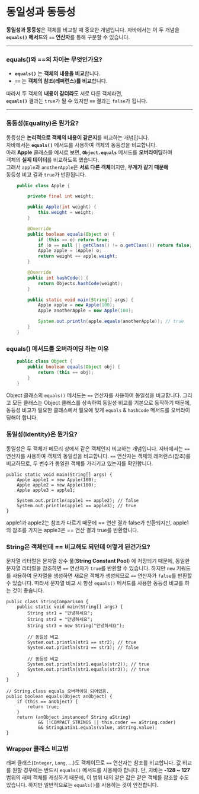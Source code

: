 # 동일성과 동등성
**동일성과 동등성**은 객체를 비교할 때 중요한 개념입니다. 자바에서는 이 두 개념을 **`equals()` 메서드**와 **`==` 연산자**를 통해 구분할 수 있습니다.

---

### **equals()와 ==의 차이는 무엇인가요?**
- **`equals()`** 는 **객체의 내용을 비교**합니다.
- **`==`** 는 **객체의 참조(레퍼런스)를 비교**합니다.

따라서 두 객체의 **내용이 같더라도** 서로 다른 객체라면,  
**`equals()`** 결과는 `true`가 될 수 있지만 **`==`** 결과는 `false`가 됩니다.

---

### **동등성(Equality)은 뭔가요?**
동등성은 **논리적으로 객체의 내용이 같은지**를 비교하는 개념입니다.  
자바에서는 **`equals()`** 메서드를 사용하여 객체의 동등성을 비교합니다.  
아래 **Apple** 클래스를 예시로 보면, **`Object.equals`** 메서드를 **오버라이딩**하여  
객체의 **실제 데이터**를 비교하도록 했습니다.  
그래서 `apple`과 `anotherApple`은 **서로 다른 객체**이지만, **무게가 같기 때문에**  
동등성 비교 결과 `true`가 반환됩니다.
``` java
    public class Apple {

        private final int weight;

        public Apple(int weight) {
            this.weight = weight;
        }

        @Override
        public boolean equals(Object o) {
            if (this == o) return true;
            if (o == null || getClass() != o.getClass()) return false;
            Apple apple = (Apple) o;
            return weight == apple.weight;
        }

        @Override
        public int hashCode() {
            return Objects.hashCode(weight);
        }

        public static void main(String[] args) {
            Apple apple = new Apple(100);
            Apple anotherApple = new Apple(100);

            System.out.println(apple.equals(anotherApple)); // true
        }
    }
```
### equals() 메서드를 오버라이딩 하는 이유
```java
    public class Object {
        public boolean equals(Object obj) {
            return (this == obj);
        }
    }
```

Object 클래스의 `equals()` 메서드는 `==` 연산자를 사용하여 동일성을 비교합니다. 그리고 모든 클래스는 Object 클래스를 상속하여 동일성 비교를 기본으로 동작하기 때문에, 동등성 비교가 필요한 클래스에서 필요에 맞게 `equals` & `hashCode` 메서드를 오버라이딩해야 합니다.

### 동일성(Identity)은 뭔가요?
동일성은 두 객체가 메모리 상에서 같은 객체인지 비교하는 개념입니다. 자바에서는 `==` 연산자를 사용하여 객체의 동일성을 비교합니다. `==` 연산자는 객체의 레퍼런스(참조)를 비교하므로, 두 변수가 동일한 객체를 가리키고 있는지를 확인합니다.

    public static void main(String[] args) {
        Apple apple1 = new Apple(100);
        Apple apple2 = new Apple(100);
        Apple apple3 = apple1;

        System.out.println(apple1 == apple2); // false
        System.out.println(apple1 == apple3); // true
    }

apple1과 apple2는 참조가 다르기 때문에 == 연산 결과 false가 반환되지만, apple1의 참조를 가지는 apple3은 == 연산 결과 true를 반환합니다.

### String은 객체인데 == 비교해도 되던데 어떻게 된건가요?
문자열 리터럴은 문자열 상수 풀(**String Constant Pool**) 에 저장되기 때문에, 동일한 문자열 리터럴을 참조하면 `==` 연산자가 `true`를 반환할 수 있습니다. 하지만 `new` 키워드를 사용하여 문자열을 생성하면 새로운 객체가 생성되므로 `==` 연산자가 `false`를 반환할 수 있습니다. 따라서 문자열 비교 시 항상 `equals()` 메서드를 사용한 동등성 비교를 하는 것이 좋습니다.

    public class StringComparison {
        public static void main(String[] args) {
            String str1 = "안녕하세요";
            String str2 = "안녕하세요";
            String str3 = new String("안녕하세요");
            
            // 동일성 비교
            System.out.println(str1 == str2); // true
            System.out.println(str1 == str3); // false
            
            // 동등성 비교
            System.out.println(str1.equals(str2)); // true
            System.out.println(str1.equals(str3)); // true
        }
    }

    // String.class equals 오버라이딩 되어있음.
    public boolean equals(Object anObject) {
        if (this == anObject) {
            return true;
        }
        return (anObject instanceof String aString)
                && (!COMPACT_STRINGS || this.coder == aString.coder)
                && StringLatin1.equals(value, aString.value);
    }

### Wrapper 클래스 비교법
래퍼 클래스(`Integer`, `Long`, ...)도 객체이므로 `==` 연산자는 참조를 비교합니다.
값 비교를 원할 경우에는 반드시 `equals()` 메서드를 사용해야 합니다.
단, 자바는 **-128 ~ 127** 범위의 래퍼 객체를 캐싱하기 때문에,
이 범위 내의 같은 값은 같은 객체를 참조할 수도 있습니다.
하지만 일반적으로는 `equals()`를 사용하는 것이 안전합니다.